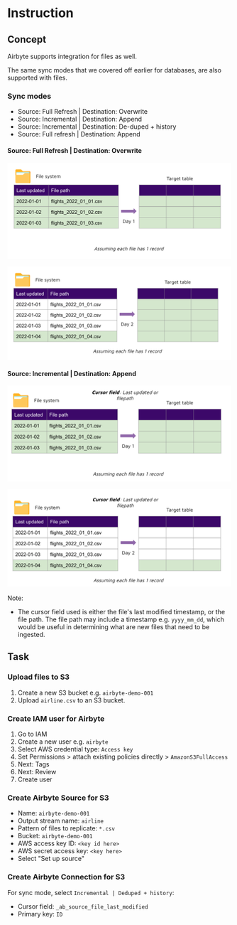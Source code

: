 # Instruction 

## Concept 

Airbyte supports integration for files as well. 

The same sync modes that we covered off earlier for databases, are also supported with files. 

###  Sync modes 
- Source: Full Refresh | Destination: Overwrite 
- Source: Incremental | Destination: Append
- Source: Incremental | Destination: De-duped + history 
- Source: Full refresh | Destination: Append

#### Source: Full Refresh | Destination: Overwrite 

![images/full-refresh-overwrite-day1.png](images/full-refresh-overwrite-day1.png)

![images/full-refresh-overwrite-day2.png](images/full-refresh-overwrite-day2.png)

#### Source: Incremental | Destination: Append

![images/incremental-append-day1.png](images/incremental-append-day1.png)

![images/incremental-append-day2.png](images/incremental-append-day2.png)

Note: 
- The cursor field used is either the file's last modified timestamp, or the file path. The file path may include a timestamp e.g. `yyyy_mm_dd`, which would be useful in determining what are new files that need to be ingested. 


## Task 

### Upload files to S3 

1. Create a new S3 bucket e.g. `airbyte-demo-001`
2. Upload `airline.csv` to an S3 bucket. 

### Create IAM user for Airbyte 

1. Go to IAM 
2. Create a new user e.g. `airbyte` 
3. Select AWS credential type: `Access key` 
4. Set Permissions > attach existing policies directly > `AmazonS3FullAccess`
5. Next: Tags  
6. Next: Review
7. Create user 

### Create Airbyte Source for S3 

- Name: `airbyte-demo-001`
- Output stream name: `airline`
- Pattern of files to replicate: `*.csv`
- Bucket: `airbyte-demo-001`
- AWS access key ID: `<key id here>`
- AWS secret access key: `<key here>`
- Select "Set up source"  

### Create Airbyte Connection for S3 

For sync mode, select `Incremental | Deduped + history`: 
- Cursor field: `_ab_source_file_last_modified` 
- Primary key: `ID` 

